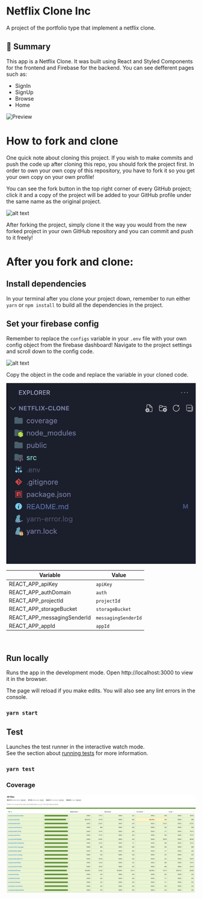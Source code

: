 # Netflix Clone Inc

A project of the portfolio type that implement a netflix clone.

## 📣 Summary

This app is a Netflix Clone. It was built using React and Styled Components for the frontend and Firebase for the backend.
You can see defferent pages such as:

- SignIn
- SignUp
- Browse
- Home

![Preview](public/images/misc/preview.jpg?raw=true)

# How to fork and clone

One quick note about cloning this project. If you wish to make commits and push the code up after cloning this repo, you should fork the project first. In order to own your own copy of this repository, you have to fork it so you get your own copy on your own profile!

You can see the fork button in the top right corner of every GitHub project; click it and a copy of the project will be added to your GitHub profile under the same name as the original project.

![alt text](https://i.ibb.co/1YN7SJ6/Screen-Shot-2019-07-01-at-2-02-40-AM.png 'image to fork button')

After forking the project, simply clone it the way you would from the new forked project in your own GitHub repository and you can commit and push to it freely!

# After you fork and clone:

## Install dependencies

In your terminal after you clone your project down, remember to run either `yarn` or `npm install` to build all the dependencies in the project.

## Set your firebase config

Remember to replace the `configs` variable in your `.env` file with your own config object from the firebase dashboard! Navigate to the project settings and scroll down to the config code.

![alt text](https://i.ibb.co/6ywMkBf/Screen-Shot-2019-07-01-at-11-35-02-AM.png 'image to firebase config')

Copy the object in the code and replace the variable in your cloned code.

![Preview](public/images/misc/env.jpg?raw=true)

| Variable                    | Value               |
| --------------------------- | ------------------- |
| REACT_APP_apiKey            | `apiKey`            |
| REACT_APP_authDomain        | `auth`              |
| REACT_APP_projectId         | `projectId`         |
| REACT_APP_storageBucket     | `storageBucket`     |
| REACT_APP_messagingSenderId | `messagingSenderId` |
| REACT_APP_appId             | `appId`             |

` `

## Run locally

Runs the app in the development mode.
Open http://localhost:3000 to view it in the browser.

The page will reload if you make edits.
You will also see any lint errors in the console.

### `yarn start`

## Test

Launches the test runner in the interactive watch mode.<br />
See the section about [running tests](https://facebook.github.io/create-react-app/docs/running-tests) for more information.

### `yarn test`

### Coverage

![Preview](public/images/misc/coverage.jpg?raw=true)
